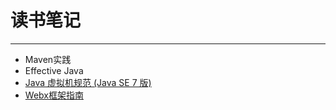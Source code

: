 # 读书笔记
-----------
* Maven实践
* Effective Java
* [Java 虚拟机规范 (Java SE 7 版)](the_java_virtual_machine_specification_se7.md)
* [Webx框架指南](webx3_guide_book.md)